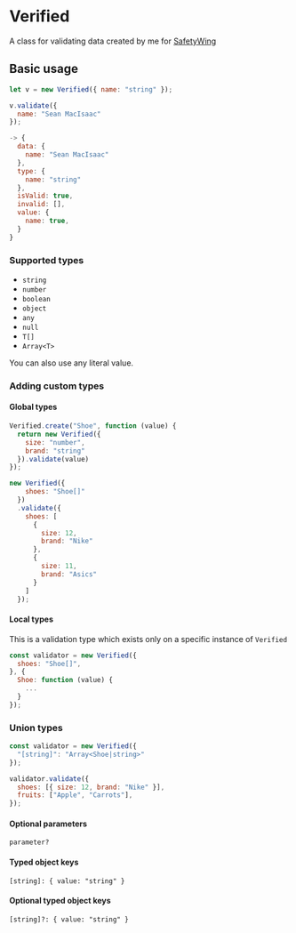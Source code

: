 # Verified
A class for validating data created by me for [SafetyWing](https://www.safetywing.com/)

## Basic usage

```js
let v = new Verified({ name: "string" });

v.validate({
  name: "Sean MacIsaac"
});

-> {
  data: {
    name: "Sean MacIsaac"
  },
  type: {
    name: "string"
  },
  isValid: true,
  invalid: [],
  value: {
    name: true,
  }
}
```
### Supported types

- `string`
- `number`
- `boolean`
- `object`
- `any`
- `null`
- `T[]`
- `Array<T>`

You can also use any literal value.

### Adding custom types

#### Global types

```js
Verified.create("Shoe", function (value) {
  return new Verified({
    size: "number",
    brand: "string"
  }).validate(value)
});

new Verified({
    shoes: "Shoe[]"
  })
  .validate({
    shoes: [
      {
        size: 12,
        brand: "Nike"
      },
      {
        size: 11,
        brand: "Asics"
      }
    ]
  });
```

#### Local types

This is a validation type which exists only on a specific instance of `Verified`

```js
const validator = new Verified({
  shoes: "Shoe[]",
}, {
  Shoe: function (value) {
    ...
  }
});
```

### Union types
```js
const validator = new Verified({
  "[string]": "Array<Shoe|string>"
});

validator.validate({
  shoes: [{ size: 12, brand: "Nike" }],
  fruits: ["Apple", "Carrots"],
});
```

#### Optional parameters

`parameter?`

#### Typed object keys

`[string]: { value: "string" }`

#### Optional typed object keys

`[string]?: { value: "string" }`